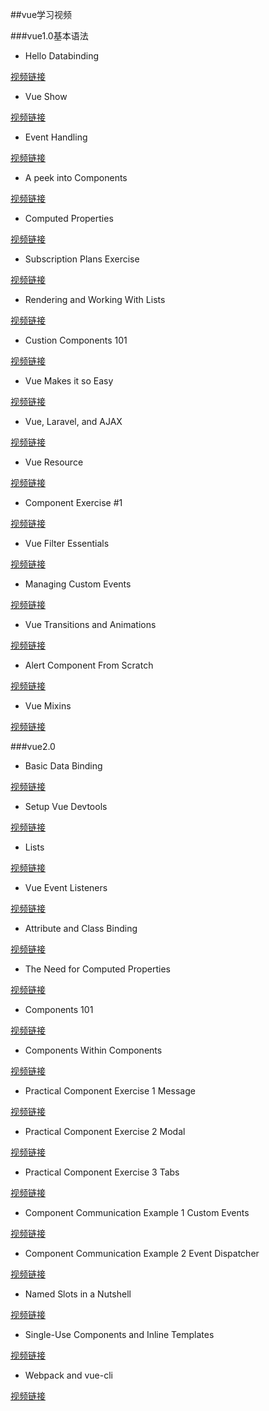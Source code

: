 ##vue学习视频

###vue1.0基本语法

- Hello Databinding

[视频链接](http://7xo7bi.com1.z0.glb.clouddn.com/vue1.0/1Hello%20Databinding.mp4)

- Vue Show

[视频链接](http://7xo7bi.com1.z0.glb.clouddn.com/vue1.0/2Vue%20Show.mp4)

- Event Handling

[视频链接](http://7xo7bi.com1.z0.glb.clouddn.com/vue1.0/3Event%20Handling.mp4)

- A peek into Components

[视频链接](http://7xo7bi.com1.z0.glb.clouddn.com/vue1.0/4A%20peek%20into%20Components.mp4)

- Computed Properties

[视频链接](http://7xo7bi.com1.z0.glb.clouddn.com/vue1.0/5Computed%20Properties.mp4)

- Subscription Plans Exercise

[视频链接](http://7xo7bi.com1.z0.glb.clouddn.com/vue1.0/6Subscription%20Plans%20Exercise.mp4)

- Rendering and Working With Lists

[视频链接](http://7xo7bi.com1.z0.glb.clouddn.com/vue1.0/7Rendering%20and%20Working%20With%20Lists.mp4)

- Custion Components 101

[视频链接](http://7xo7bi.com1.z0.glb.clouddn.com/vue1.0/8Custion%20Components%20101.mp4)

- Vue Makes it so Easy

[视频链接](http://7xo7bi.com1.z0.glb.clouddn.com/vue1.0/9Vue%20Makes%20it%20so%20Easy.mp4)

- Vue, Laravel, and AJAX

[视频链接](http://7xo7bi.com1.z0.glb.clouddn.com/vue1.0/10Vue,%20Laravel,%20and%20AJAX.mp4)

- Vue Resource

[视频链接](http://7xo7bi.com1.z0.glb.clouddn.com/vue1.0/11Vue%20Resource.mp4)

- Component Exercise #1

[视频链接](http://7xo7bi.com1.z0.glb.clouddn.com/vue1.0/12Component%20Exercise%20%231.mp4)

- Vue Filter Essentials

[视频链接](http://7xo7bi.com1.z0.glb.clouddn.com/vue1.0/14Vue%20Filter%20Essentials.mp4)

- Managing Custom Events

[视频链接](http://7xo7bi.com1.z0.glb.clouddn.com/vue1.0/15Managing%20Custom%20Events.mp4)

- Vue Transitions and Animations

[视频链接](http://7xo7bi.com1.z0.glb.clouddn.com/vue1.0/17Vue%20Transitions%20and%20Animations.mp4)

- Alert Component From Scratch

[视频链接](http://7xo7bi.com1.z0.glb.clouddn.com/vue1.0/21Alert%20Component%20From%20Scratch.mp4)

- Vue Mixins

[视频链接](http://7xo7bi.com1.z0.glb.clouddn.com/vue1.0/22Vue%20Mixins.mp4)

###vue2.0

- Basic Data Binding

[视频链接](http://7xo7bi.com1.z0.glb.clouddn.com/vue2.0/1Basic%20Data%20Binding.mp4)

- Setup Vue Devtools

[视频链接](http://7xo7bi.com1.z0.glb.clouddn.com/vue2.0/2Setup%20Vue%20Devtools.mp4)

- Lists

[视频链接](http://7xo7bi.com1.z0.glb.clouddn.com/vue2.0/3Lists.mp4)

- Vue Event Listeners

[视频链接](http://7xo7bi.com1.z0.glb.clouddn.com/vue2.0/4Vue%20Event%20Listeners.mp4)

- Attribute and Class Binding

[视频链接](http://7xo7bi.com1.z0.glb.clouddn.com/vue2.0/5Attribute%20and%20Class%20Binding.mp4)

- The Need for Computed Properties

[视频链接](http://7xo7bi.com1.z0.glb.clouddn.com/vue2.0/6The%20Need%20for%20Computed%20Properties.mp4)

- Components 101

[视频链接](http://7xo7bi.com1.z0.glb.clouddn.com/vue2.0/7Components%20101.mp4)

- Components Within Components

[视频链接](http://7xo7bi.com1.z0.glb.clouddn.com/vue2.0/8Components%20Within%20Components.mp4)

- Practical Component Exercise 1 Message

[视频链接](http://7xo7bi.com1.z0.glb.clouddn.com/vue2.0/9Practical%20Component%20Exercise%201%20Message.mp4)

- Practical Component Exercise 2 Modal

[视频链接](http://7xo7bi.com1.z0.glb.clouddn.com/vue2.0/10Practical%20Component%20Exercise%202%20Modal.mp4)

- Practical Component Exercise 3 Tabs

[视频链接](http://7xo7bi.com1.z0.glb.clouddn.com/vue2.0/11Practical%20Component%20Exercise%203%20Tabs.mp4)

- Component Communication Example 1 Custom Events

[视频链接](http://7xo7bi.com1.z0.glb.clouddn.com/vue2.0/12Component%20Communication%20Example%201%20Custom%20Events.mp4)

- Component Communication Example 2 Event Dispatcher

[视频链接](http://7xo7bi.com1.z0.glb.clouddn.com/vue2.0/13Component%20Communication%20Example%202%20Event%20Dispatcher.mp4)

- Named Slots in a Nutshell

[视频链接](http://7xo7bi.com1.z0.glb.clouddn.com/vue2.0/14Named%20Slots%20in%20a%20Nutshell.mp4)

- Single-Use Components and Inline Templates

[视频链接](http://7xo7bi.com1.z0.glb.clouddn.com/vue2.0/15Single-Use%20Components%20and%20Inline%20Templates.mp4)

- Webpack and vue-cli

[视频链接](http://7xo7bi.com1.z0.glb.clouddn.com/vue2.0/16Webpack%20and%20vue-cli.mp4)


